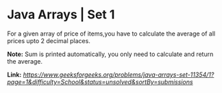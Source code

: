 # Java Arrays | Set 1
For a given array of price of items,you have to calculate the average of all prices upto 2 decimal places.  
  
**Note:** Sum is printed automatically, you only need to calculate and return the average.  
  
**Link:** _https://www.geeksforgeeks.org/problems/java-arrays-set-11354/1?page=1&difficulty=School&status=unsolved&sortBy=submissions_
